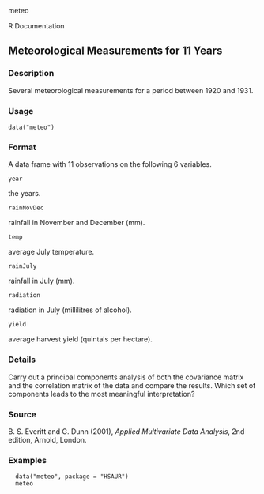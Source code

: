 meteo

R Documentation

##  Meteorological Measurements for 11 Years

### Description

Several meteorological measurements for a period between 1920 and 1931.

### Usage

    data("meteo")

### Format

A data frame with 11 observations on the following 6 variables.

`year`

the years.

`rainNovDec`

rainfall in November and December (mm).

`temp`

average July temperature.

`rainJuly`

rainfall in July (mm).

`radiation`

radiation in July (millilitres of alcohol).

`yield`

average harvest yield (quintals per hectare).

### Details

Carry out a principal components analysis of both the covariance matrix and
the correlation matrix of the data and compare the results. Which set of
components leads to the most meaningful interpretation?

### Source

B. S. Everitt and G. Dunn (2001), _Applied Multivariate Data Analysis_, 2nd
edition, Arnold, London.

### Examples

    
    
      data("meteo", package = "HSAUR")
      meteo
    

